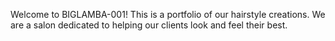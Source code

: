 Welcome to BIGLAMBA-001!
This is a portfolio of our hairstyle creations. We are a salon dedicated to helping our clients look and feel their best.
